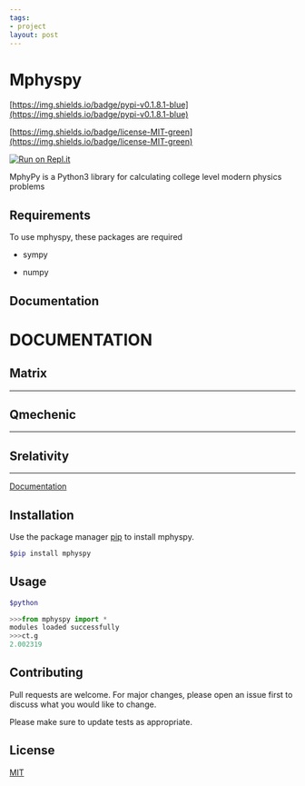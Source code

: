 ```yaml
---
tags:
- project
layout: post
---
```



# Mphyspy

[https://img.shields.io/badge/pypi-v0.1.8.1-blue](https://img.shields.io/badge/pypi-v0.1.8.1-blue)  

[https://img.shields.io/badge/license-MIT-green](https://img.shields.io/badge/license-MIT-green)  

[![Run on Repl.it](https://repl.it/badge/github/eunchan1001/mphyspy)](https://repl.it/github/eunchan1001/mphyspy)  

MphyPy is a Python3 library for calculating college level modern physics problems  

## Requirements

To use mphyspy, these packages are required  

- sympy

- numpy

  

## Documentation

# DOCUMENTATION

## Matrix

---

  

## Qmechenic

---

  

## Srelativity

---

  

[Documentation](DOCUMENTATION.md)  

## Installation

Use the package manager [pip](https://pip.pypa.io/en/stable/) to install mphyspy.  

```Bash
$pip install mphyspy
```

## Usage

```Bash
$python
```

```Python
>>>from mphyspy import *
modules loaded successfully
>>>ct.g
2.002319
```

## Contributing

Pull requests are welcome. For major changes, please open an issue first to discuss what you would like to change.  

Please make sure to update tests as appropriate.  

## License

[MIT](https://choosealicense.com/licenses/mit/)  

